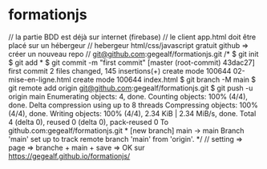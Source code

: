 # formationjs
// la partie BDD est déjà sur internet (firebase)
        // le client app.html doit être placé sur un hébergeur
        // hebergeur html/css/javascript gratuit github => créer un nouveau repo
        // git@github.com:gegealf/formationjs.git
        /* 
            $ git init
            $ git add *
            $ git commit -m "first commit"
                [master (root-commit) 43dac27] first commit
                2 files changed, 145 insertions(+)
                create mode 100644 02-mise-en-ligne.html
                create mode 100644 index.html
            $ git branch -M main
            $ git remote add origin git@github.com:gegealf/formationjs.git
            $ git push -u origin main
                Enumerating objects: 4, done.
                Counting objects: 100% (4/4), done.
                Delta compression using up to 8 threads
                Compressing objects: 100% (4/4), done.
                Writing objects: 100% (4/4), 2.34 KiB | 2.34 MiB/s, done.
                Total 4 (delta 0), reused 0 (delta 0), pack-reused 0
                To github.com:gegealf/formationjs.git
                * [new branch]      main -> main
                Branch 'main' set up to track remote branch 'main' from 'origin'.
        */
       // setting => page => branche + main + save => OK sur https://gegealf.github.io/formationjs/
